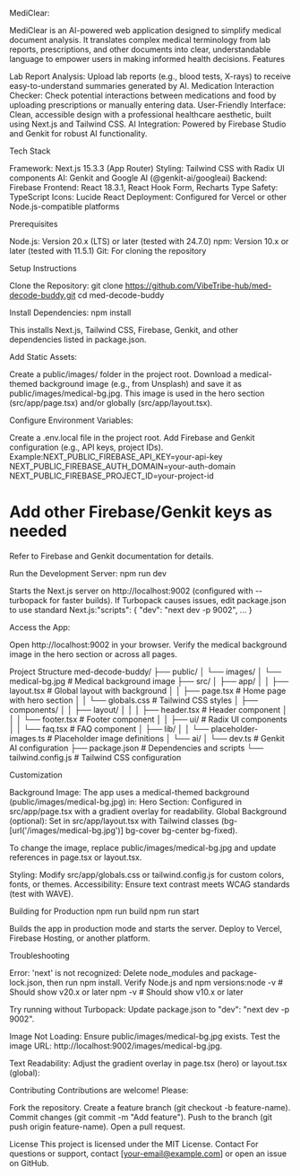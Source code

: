 MediClear:

MediClear is an AI-powered web application designed to simplify medical document analysis. It translates complex medical terminology from lab reports, prescriptions, and other documents into clear, understandable language to empower users in making informed health decisions.
Features

Lab Report Analysis: Upload lab reports (e.g., blood tests, X-rays) to receive easy-to-understand summaries generated by AI.
Medication Interaction Checker: Check potential interactions between medications and food by uploading prescriptions or manually entering data.
User-Friendly Interface: Clean, accessible design with a professional healthcare aesthetic, built using Next.js and Tailwind CSS.
AI Integration: Powered by Firebase Studio and Genkit for robust AI functionality.

Tech Stack

Framework: Next.js 15.3.3 (App Router)
Styling: Tailwind CSS with Radix UI components
AI: Genkit and Google AI (@genkit-ai/googleai)
Backend: Firebase
Frontend: React 18.3.1, React Hook Form, Recharts
Type Safety: TypeScript
Icons: Lucide React
Deployment: Configured for Vercel or other Node.js-compatible platforms

Prerequisites

Node.js: Version 20.x (LTS) or later (tested with 24.7.0)
npm: Version 10.x or later (tested with 11.5.1)
Git: For cloning the repository

Setup Instructions

Clone the Repository:
git clone https://github.com/VibeTribe-hub/med-decode-buddy.git
cd med-decode-buddy


Install Dependencies:
npm install


This installs Next.js, Tailwind CSS, Firebase, Genkit, and other dependencies listed in package.json.


Add Static Assets:

Create a public/images/ folder in the project root.
Download a medical-themed background image (e.g., from Unsplash) and save it as public/images/medical-bg.jpg.
This image is used in the hero section (src/app/page.tsx) and/or globally (src/app/layout.tsx).


Configure Environment Variables:

Create a .env.local file in the project root.
Add Firebase and Genkit configuration (e.g., API keys, project IDs). Example:NEXT_PUBLIC_FIREBASE_API_KEY=your-api-key
NEXT_PUBLIC_FIREBASE_AUTH_DOMAIN=your-auth-domain
NEXT_PUBLIC_FIREBASE_PROJECT_ID=your-project-id
# Add other Firebase/Genkit keys as needed


Refer to Firebase and Genkit documentation for details.


Run the Development Server:
npm run dev


Starts the Next.js server on http://localhost:9002 (configured with --turbopack for faster builds).
If Turbopack causes issues, edit package.json to use standard Next.js:"scripts": {
  "dev": "next dev -p 9002",
  ...
}




Access the App:

Open http://localhost:9002 in your browser.
Verify the medical background image in the hero section or across all pages.



Project Structure
med-decode-buddy/
├── public/
│   └── images/
│       └── medical-bg.jpg       # Medical background image
├── src/
│   ├── app/
│   │   ├── layout.tsx          # Global layout with background
│   │   ├── page.tsx            # Home page with hero section
│   │   └── globals.css         # Tailwind CSS styles
│   ├── components/
│   │   ├── layout/
│   │   │   ├── header.tsx      # Header component
│   │   │   └── footer.tsx      # Footer component
│   │   ├── ui/                 # Radix UI components
│   │   └── faq.tsx             # FAQ component
│   ├── lib/
│   │   └── placeholder-images.ts # Placeholder image definitions
│   └── ai/
│       └── dev.ts              # Genkit AI configuration
├── package.json                # Dependencies and scripts
└── tailwind.config.js          # Tailwind CSS configuration

Customization

Background Image:
The app uses a medical-themed background (public/images/medical-bg.jpg) in:
Hero Section: Configured in src/app/page.tsx with a gradient overlay for readability.
Global Background (optional): Set in src/app/layout.tsx with Tailwind classes (bg-[url('/images/medical-bg.jpg')] bg-cover bg-center bg-fixed).


To change the image, replace public/images/medical-bg.jpg and update references in page.tsx or layout.tsx.


Styling: Modify src/app/globals.css or tailwind.config.js for custom colors, fonts, or themes.
Accessibility: Ensure text contrast meets WCAG standards (test with WAVE).

Building for Production
npm run build
npm run start


Builds the app in production mode and starts the server.
Deploy to Vercel, Firebase Hosting, or another platform.

Troubleshooting

Error: 'next' is not recognized:
Delete node_modules and package-lock.json, then run npm install.
Verify Node.js and npm versions:node -v  # Should show v20.x or later
npm -v   # Should show v10.x or later


Try running without Turbopack: Update package.json to "dev": "next dev -p 9002".


Image Not Loading:
Ensure public/images/medical-bg.jpg exists.
Test the image URL: http://localhost:9002/images/medical-bg.jpg.


Text Readability:
Adjust the gradient overlay in page.tsx (hero) or layout.tsx (global):<div className="absolute inset-0 bg-gradient-to-t from-background/80 to-background/20" />





Contributing
Contributions are welcome! Please:

Fork the repository.
Create a feature branch (git checkout -b feature-name).
Commit changes (git commit -m "Add feature").
Push to the branch (git push origin feature-name).
Open a pull request.

License
This project is licensed under the MIT License.
Contact
For questions or support, contact [your-email@example.com] or open an issue on GitHub.
